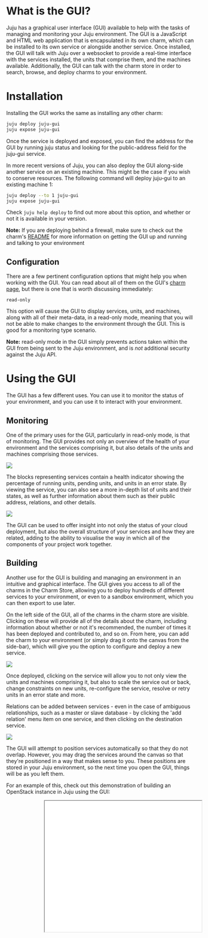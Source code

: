 # What is the GUI?

Juju has a graphical user interface (GUI) available to help with the tasks of
managing and monitoring your Juju environment. The GUI is a JavaScript and HTML
web application that is encapsulated in its own charm, which can be installed to its own service or alongside another service. Once installed, the GUI will talk with Juju over a websocket to provide a real-time interface with the services installed, the units that comprise them, and the machines available.
Additionally, the GUI can talk with the charm store in order to search, browse,
and deploy charms to your environment.

# Installation

Installing the GUI works the same as installing any other charm:

```bash
juju deploy juju-gui
juju expose juju-gui
```

Once the service is deployed and exposed, you can find the address for the GUI
by running juju status and looking for the public-address field for the juju-gui service.

In more recent versions of Juju, you can also deploy the GUI along-side another
service on an existing machine. This might be the case if you wish to conserve
resources. The following command will deploy juju-gui to an existing machine 1:

```bash
juju deploy --to 1 juju-gui
juju expose juju-gui
```

Check `juju help deploy` to find out more about this option, and whether or not
it is available in your version.

**Note:** If you are deploying behind a firewall, make sure to check out the charm's [README](https://jujucharms.com/juju-gui/) for more information on getting the GUI up and running and talking to your environment


## Configuration

There are a few pertinent configuration options that might help you when working with the GUI. You can read about all of them on the GUI's [charm page](https://jujucharms.com/juju-gui/), but there is
one that is worth discussing immediately:

```no-highlight
read-only
```

This option will cause the GUI to display services, units, and machines, along
with all of their meta-data, in a read-only mode, meaning that you will not be
able to make changes to the environment through the GUI. This is good for a
monitoring type scenario.

**Note:** read-only mode in the GUI simply prevents actions taken within the GUI from being sent to the Juju environment, and is _not_ additional security against the Juju API.


# Using the GUI

The GUI has a few different uses. You can use it to monitor the status of your
environment, and you can use it to interact with your environment.


## Monitoring

One of the primary uses for the GUI, particularly in read-only mode, is that of
monitoring. The GUI provides not only an overview of the health of your
environment and the services comprising it, but also details of the units and
machines comprising those services.

![](./media/gui_management-status.png)

The blocks representing services contain a health indicator showing the
percentage of running units, pending units, and units in an error state. By
viewing the service, you can also see a more in-depth list of units and their
states, as well as further information about them such as their public address,
relations, and other details.

![](./media/gui_management-unit.png)

The GUI can be used to offer insight into not only the status of your cloud
deployment, but also the overall structure of your services and how they are
related, adding to the ability to visualise the way in which all of the
components of your project work together.


## Building

Another use for the GUI is building and managing an environment in an intuitive
and graphical interface. The GUI gives you access to all of the charms in the
Charm Store, allowing you to deploy hundreds of different services to your
environment, or even to a sandbox environment, which you can then export to use
later.

On the left side of the GUI, all of the charms in the charm store are visible.
Clicking on these will provide all of the details about the charm, including
information about whether or not it's recommended, the number of times it has
been deployed and contributed to, and so on. From here, you can add the charm to
your environment (or simply drag it onto the canvas from the side-bar), which
will give you the option to configure and deploy a new service.

![](./media/gui_management-charmstore.png)

Once deployed, clicking on the service will allow you to not only view the units and machines comprising it, but also to scale the service out or back, change constraints on new units, re-configure the service, resolve or retry units in an error state and more.

Relations can be added between services - even in the case of ambiguous
relationships, such as a master or slave database - by clicking the 'add
relation' menu item on one service, and then clicking on the destination
service.

![](./media/gui_management-build_relation.png)

The GUI will attempt to position services automatically so that they do not
overlap. However, you may drag the services around the canvas so that they're
positioned in a way that makes sense to you. These positions are stored in your
Juju environment, so the next time you open the GUI, things will be as you left
them.

For an example of this, check out this demonstration of building an OpenStack
instance in Juju using the GUI:

<iframe style="margin-left: 20%;" class="youtube-player" type="text/html" width="420" height="350" src="//www.youtube.com/embed/V2H3fat0K5w"></iframe>
